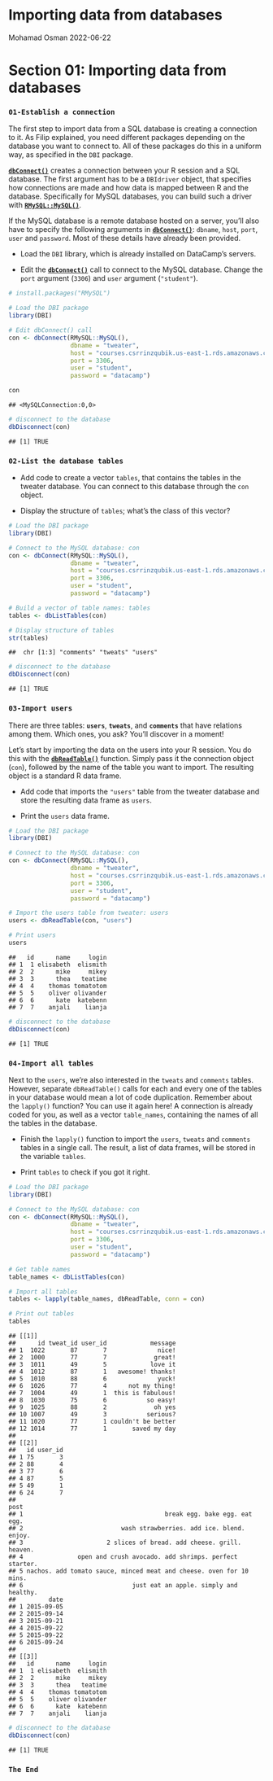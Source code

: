 Importing data from databases
================
Mohamad Osman
2022-06-22

# Section 01: Importing data from databases

### **`01-Establish a connection`**

The first step to import data from a SQL database is creating a
connection to it. As Filip explained, you need different packages
depending on the database you want to connect to. All of these packages
do this in a uniform way, as specified in the `DBI` package.

[**`dbConnect()`**](https://www.rdocumentation.org/packages/DBI/functions/dbConnect)
creates a connection between your R session and a SQL database. The
first argument has to be a `DBIdriver` object, that specifies how
connections are made and how data is mapped between R and the database.
Specifically for MySQL databases, you can build such a driver with
[**`RMySQL::MySQL()`**](https://www.rdocumentation.org/packages/RMySQL/functions/MySQLDriver-class).

If the MySQL database is a remote database hosted on a server, you’ll
also have to specify the following arguments in
[**`dbConnect()`**](https://www.rdocumentation.org/packages/DBI/functions/dbConnect):
`dbname`, `host`, `port`, `user` and `password`. Most of these details
have already been provided.

-   Load the `DBI` library, which is already installed on DataCamp’s
    servers.

-   Edit the
    [**`dbConnect()`**](https://www.rdocumentation.org/packages/DBI/functions/dbConnect)
    call to connect to the MySQL database. Change the `port` argument
    (`3306`) and `user` argument (`"student"`).

``` r
# install.packages("RMySQL")
```

``` r
# Load the DBI package
library(DBI)

# Edit dbConnect() call
con <- dbConnect(RMySQL::MySQL(), 
                 dbname = "tweater", 
                 host = "courses.csrrinzqubik.us-east-1.rds.amazonaws.com", 
                 port = 3306,
                 user = "student",
                 password = "datacamp")

con
```

    ## <MySQLConnection:0,0>

``` r
# disconnect to the database
dbDisconnect(con)
```

    ## [1] TRUE

### **`02-List the database tables`**

-   Add code to create a vector `tables`, that contains the tables in
    the tweater database. You can connect to this database through the
    `con` object.

-   Display the structure of `tables`; what’s the class of this vector?

``` r
# Load the DBI package
library(DBI)

# Connect to the MySQL database: con
con <- dbConnect(RMySQL::MySQL(), 
                 dbname = "tweater", 
                 host = "courses.csrrinzqubik.us-east-1.rds.amazonaws.com", 
                 port = 3306,
                 user = "student",
                 password = "datacamp")

# Build a vector of table names: tables
tables <- dbListTables(con)

# Display structure of tables
str(tables)
```

    ##  chr [1:3] "comments" "tweats" "users"

``` r
# disconnect to the database
dbDisconnect(con)
```

    ## [1] TRUE

### **`03-Import users`**

There are three tables: **`users`**, **`tweats`**, and **`comments`**
that have relations among them. Which ones, you ask? You’ll discover in
a moment!

Let’s start by importing the data on the users into your R session. You
do this with the
[**`dbReadTable()`**](https://www.rdocumentation.org/packages/DBI/functions/dbReadTable)
function. Simply pass it the connection object (`con`), followed by the
name of the table you want to import. The resulting object is a standard
R data frame.

-   Add code that imports the `"users"` table from the tweater database
    and store the resulting data frame as `users`.

-   Print the `users` data frame.

``` r
# Load the DBI package
library(DBI)

# Connect to the MySQL database: con
con <- dbConnect(RMySQL::MySQL(), 
                 dbname = "tweater", 
                 host = "courses.csrrinzqubik.us-east-1.rds.amazonaws.com", 
                 port = 3306,
                 user = "student",
                 password = "datacamp")

# Import the users table from tweater: users
users <- dbReadTable(con, "users")

# Print users
users
```

    ##   id      name     login
    ## 1  1 elisabeth  elismith
    ## 2  2      mike     mikey
    ## 3  3      thea   teatime
    ## 4  4    thomas tomatotom
    ## 5  5    oliver olivander
    ## 6  6      kate  katebenn
    ## 7  7    anjali    lianja

``` r
# disconnect to the database
dbDisconnect(con)
```

    ## [1] TRUE

### **`04-Import all tables`**

Next to the `users`, we’re also interested in the `tweats` and
`comments` tables. However, separate `dbReadTable()` calls for each and
every one of the tables in your database would mean a lot of code
duplication. Remember about the `lapply()` function? You can use it
again here! A connection is already coded for you, as well as a vector
`table_names`, containing the names of all the tables in the database.

-   Finish the `lapply()` function to import the `users`, `tweats` and
    `comments` tables in a single call. The result, a list of data
    frames, will be stored in the variable `tables`.

-   Print `tables` to check if you got it right.

``` r
# Load the DBI package
library(DBI)

# Connect to the MySQL database: con
con <- dbConnect(RMySQL::MySQL(), 
                 dbname = "tweater", 
                 host = "courses.csrrinzqubik.us-east-1.rds.amazonaws.com", 
                 port = 3306,
                 user = "student",
                 password = "datacamp")

# Get table names
table_names <- dbListTables(con)

# Import all tables
tables <- lapply(table_names, dbReadTable, conn = con)

# Print out tables
tables
```

    ## [[1]]
    ##      id tweat_id user_id            message
    ## 1  1022       87       7              nice!
    ## 2  1000       77       7             great!
    ## 3  1011       49       5            love it
    ## 4  1012       87       1   awesome! thanks!
    ## 5  1010       88       6              yuck!
    ## 6  1026       77       4      not my thing!
    ## 7  1004       49       1  this is fabulous!
    ## 8  1030       75       6           so easy!
    ## 9  1025       88       2             oh yes
    ## 10 1007       49       3           serious?
    ## 11 1020       77       1 couldn't be better
    ## 12 1014       77       1       saved my day
    ## 
    ## [[2]]
    ##   id user_id
    ## 1 75       3
    ## 2 88       4
    ## 3 77       6
    ## 4 87       5
    ## 5 49       1
    ## 6 24       7
    ##                                                                  post
    ## 1                                       break egg. bake egg. eat egg.
    ## 2                           wash strawberries. add ice. blend. enjoy.
    ## 3                       2 slices of bread. add cheese. grill. heaven.
    ## 4               open and crush avocado. add shrimps. perfect starter.
    ## 5 nachos. add tomato sauce, minced meat and cheese. oven for 10 mins.
    ## 6                              just eat an apple. simply and healthy.
    ##         date
    ## 1 2015-09-05
    ## 2 2015-09-14
    ## 3 2015-09-21
    ## 4 2015-09-22
    ## 5 2015-09-22
    ## 6 2015-09-24
    ## 
    ## [[3]]
    ##   id      name     login
    ## 1  1 elisabeth  elismith
    ## 2  2      mike     mikey
    ## 3  3      thea   teatime
    ## 4  4    thomas tomatotom
    ## 5  5    oliver olivander
    ## 6  6      kate  katebenn
    ## 7  7    anjali    lianja

``` r
# disconnect to the database
dbDisconnect(con)
```

    ## [1] TRUE

### **`The End`**

  
